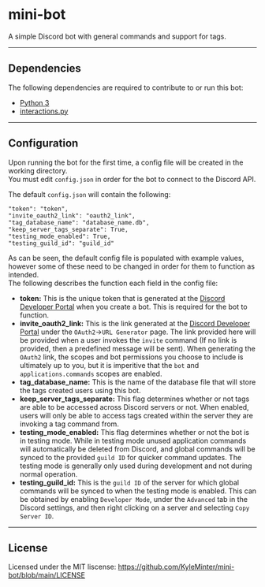 # mini-bot
A simple Discord bot with general commands and support for tags.

---

## Dependencies
The following dependencies are required to contribute to or run this bot:
* [Python 3](https://www.python.org/downloads/)
* [interactions.py](https://github.com/interactions-py/interactions.py)

---

## Configuration
Upon running the bot for the first time, a config file will be created in the working directory.  
You must edit `config.json` in order for the bot to connect to the Discord API.

The default `config.json` will contain the following:
```
"token": "token",
"invite_oauth2_link": "oauth2_link",
"tag_database_name": "database_name.db",
"keep_server_tags_separate": True,
"testing_mode_enabled": True,
"testing_guild_id": "guild_id"
 ```
As can be seen, the default config file is populated with example values, however some of these need to be changed in order for them to function as intended.  
The following describes the function each field in the config file:
* **token:** This is the unique token that is generated at the [Discord Developer Portal](https://discord.com/developers/applications) when you create a bot. This is required for the bot to function.
* **invite_oauth2_link:** This is the link generated at the [Discord Developer Portal](https://discord.com/developers/applications) under the `OAuth2`->`URL Generator` page. The link provided here will be provided when a user invokes the `invite` command (If no link is provided, then a predefined message will be sent). When generating the `OAuth2` link, the scopes and bot permissions you choose to include is ultimately up to you, but it is imperitive that the `bot` and `applications.commands` scopes are enabled.
* **tag_database_name:** This is the name of the database file that will store the tags created users using this bot.
* **keep_server_tags_separate:** This flag determines whether or not tags are able to be accessed across Discord servers or not. When enabled, users will only be able to access tags created within the server they are invoking a tag command from.
* **testing_mode_enabled:** This flag determines whether or not the bot is in testing mode. While in testing mode unused application commands will automatically be deleted from Discord, and global commands will be synced to the provided `guild ID` for quicker command updates. The testing mode is generally only used during development and not during normal operation.
* **testing_guild_id:** This is the `guild ID` of the server for which global commands will be synced to when the testing mode is enabled. This can be obtained by enabling `Developer Mode`, under the `Advanced` tab in the Discord settings, and then right clicking on a server and selecting `Copy Server ID`.

---

## License
Licensed under the MIT liscense: https://github.com/KyleMinter/mini-bot/blob/main/LICENSE
